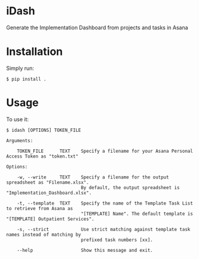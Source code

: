 # iDash

Generate the Implementation Dashboard from projects and tasks in Asana


# Installation

Simply run:

    $ pip install .


# Usage

To use it:

    $ idash [OPTIONS] TOKEN_FILE
    
    Arguments:
    
        TOKEN_FILE      TEXT    Specify a filename for your Asana Personal Access Token as "token.txt"
    
    Options:
        
        -w, --write     TEXT    Specify a filename for the output spreadsheet as "Filename.xlsx".
                                By default, the output spreadsheet is "Implementation_Dashboard.xlsx".
        
        -t, --template  TEXT    Specify the name of the Template Task List to retrieve from Asana as 
                                "[TEMPLATE] Name". The default template is "[TEMPLATE] Outpatient Services".
        
        -s, --strict            Use strict matching against template task names instead of matching by 
                                prefixed task numbers [xx].
        
        --help                  Show this message and exit.

